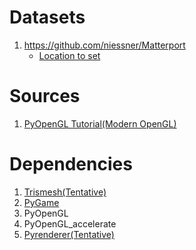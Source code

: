 # Datasets

1. https://github.com/niessner/Matterport
    - [Location to set](https://www.dropbox.com/sh/nlc0g31i43t2l0e/AAC0bYicglnZ99FMSy5uMyP-a?dl=0)

# Sources

1. [PyOpenGL Tutorial(Modern OpenGL)](http://pyopengl.sourceforge.net/context/tutorials/shader_intro.html)

# Dependencies

1. [Trismesh(Tentative)](https://github.com/mikedh/trimesh)
1. [PyGame](https://github.com/pygame/pygame)
1. PyOpenGL
1. PyOpenGL_accelerate
1. [Pyrenderer(Tentative)](https://github.com/mmatl/pyrender)
